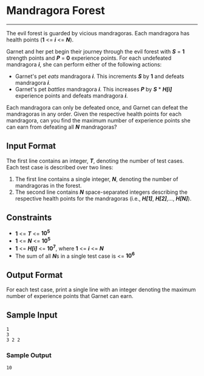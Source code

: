 # Mandragora Forest

---

The evil forest is guarded by vicious mandragoras. Each mandragora has health points (**1** <= **_i_** <= **_N_**).

Garnet and her pet begin their journey through the evil forest with **_S_** = **1** strength points and **_P_** = **0** experience points. For each undefeated mandragora **_i_**, she can perform either of the following actions:

* Garnet's pet _eats_ mandragora **_i_**. This increments **_S_** by **1** and defeats mandragora **_i_**.
* Garnet's pet _battles_ mandragora **_i_**. This increases **_P_** by **_S_** * **_H[i]_** experience points and defeats mandragora **_i_**.

Each mandragora can only be defeated once, and Garnet can defeat the mandragoras in any order. Given the respective health points for each mandragora, can you find the maximum number of experience points she can earn from defeating all **_N_** mandragoras?

## Input Format

The first line contains an integer, **_T_**, denoting the number of test cases. Each test case is described over two lines:

1. The first line contains a single integer, **_N_**, denoting the number of mandragoras in the forest.
2. The second line contains **_N_** space-separated integers describing the respective health points for the mandragoras (i.e., **_H[1]_**, **_H[2]_**,..., **_H[N]_**).

## Constraints

* **1** <= **_T_** <= **10<sup>5</sup>**
* **1** <= **_N_** <= **10<sup>5</sup>**
* **1** <= **_H[i]_** <= **10<sup>7</sup>**, where **1** <= **_i_** <= **_N_**
* The sum of all ***N***[]()s in a single test case is <= **10<sup>6</sup>**

## Output Format

For each test case, print a single line with an integer denoting the maximum number of experience points that Garnet can earn.

## Sample Input
```
1
3
3 2 2
```

### Sample Output
```
10
```